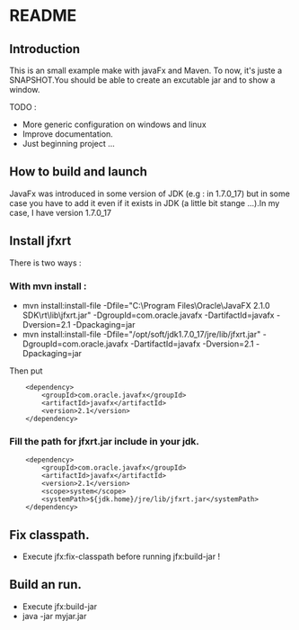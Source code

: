 README
======


Introduction
------------

This is an small example make with javaFx and Maven.
To now, it's juste a SNAPSHOT.You should be able to create an excutable jar and to show a window.

TODO :
* More generic configuration on windows and linux
* Improve documentation.
* Just beginning project ...


How to build and launch
-----------------------


JavaFx was introduced in some version of JDK (e.g : in 1.7.0_17) but in some case you have
to add it even if it exists in JDK (a little bit stange ...).In my case, I have version 1.7.0_17


## Install jfxrt

There is two ways :

### With mvn install :

* mvn install:install-file -Dfile="C:\Program Files\Oracle\JavaFX 2.1.0 SDK\rt\lib\jfxrt.jar" -DgroupId=com.oracle.javafx -DartifactId=javafx -Dversion=2.1 -Dpackaging=jar
* mvn install:install-file -Dfile="/opt/soft/jdk1.7.0_17/jre/lib/jfxrt.jar" -DgroupId=com.oracle.javafx -DartifactId=javafx -Dversion=2.1 -Dpackaging=jar

Then put

		<dependency>
			<groupId>com.oracle.javafx</groupId>
			<artifactId>javafx</artifactId>
			<version>2.1</version>
		</dependency>

### Fill the path for jfxrt.jar include in your jdk.

		<dependency>
			<groupId>com.oracle.javafx</groupId>
			<artifactId>javafx</artifactId>
			<version>2.1</version>
			<scope>system</scope>
			<systemPath>${jdk.home}/jre/lib/jfxrt.jar</systemPath>
		</dependency>

## Fix classpath.

* Execute jfx:fix-classpath before running jfx:build-jar !


## Build an run.

* Execute jfx:build-jar
* java -jar myjar.jar